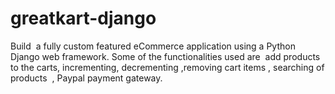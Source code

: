 # greatkart-django

Build  a fully custom featured eCommerce application using a Python Django web framework. Some of the functionalities used are  add products to the carts, incrementing, decrementing ,removing cart items , searching of products  , Paypal payment gateway. 
